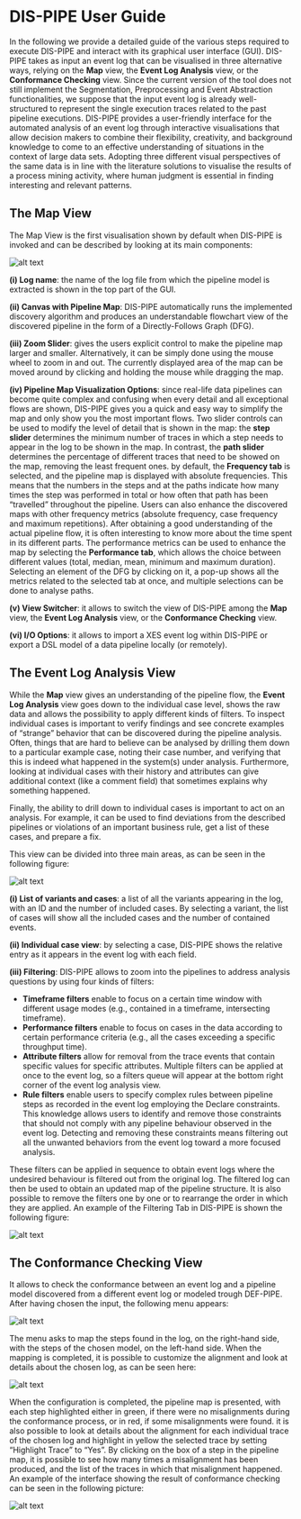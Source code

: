 # DIS-PIPE User Guide
In the following we provide a detailed guide of the various steps required to execute DIS-PIPE and interact with its graphical user interface (GUI). DIS-PIPE takes as input an event log that can be visualised in three alternative ways, relying on the **Map** view, the **Event Log Analysis** view, or the **Conformance Checking** view. Since the current version of the tool does not still implement the Segmentation, Preprocessing and Event Abstraction functionalities, we suppose that the input event log is already well-structured to represent the single execution traces related to the past pipeline executions. DIS-PIPE provides a user-friendly interface for the automated analysis of an event log through interactive visualisations that allow decision makers to combine their flexibility, creativity, and background knowledge to come to an effective understanding of situations in the context of large data sets. Adopting three different visual perspectives of the same data is in line with the literature solutions to visualise the results of a process mining activity, where human judgment is essential in finding interesting and relevant patterns.

## The Map View

The Map View is the first visualisation shown by default when DIS-PIPE is invoked and can be described by looking at its main components:

![alt text](https://raw.githubusercontent.com/DataCloud-project/DIS-PIPE/main/example/images/DIS-PIPE-Map-View.png)

**(i) Log name**: the name of the log file from which the pipeline model is extracted is shown in the top part of the GUI.

**(ii) Canvas with Pipeline Map**: DIS-PIPE automatically runs the implemented discovery algorithm and produces an understandable flowchart view of the discovered pipeline in the form of a Directly-Follows Graph (DFG).

**(iii) Zoom Slider**: gives the users explicit control to make the pipeline map larger and smaller. Alternatively, it can be simply done using the mouse wheel to zoom in and out. The currently displayed area of the map can be moved around by clicking and holding the mouse while dragging the map.

**(iv) Pipeline Map Visualization Options**: since real-life data pipelines can become quite complex and confusing when every detail and all exceptional flows are shown, DIS-PIPE gives you a quick and easy way to simplify the map and only show you the most important flows. Two slider controls can be used to modify the level of detail that is shown in the map: the **step slider** determines the minimum number of traces in which a step needs to appear in the log to be shown in the map. In contrast, the **path slider** determines the percentage of different traces that need to be showed on the map, removing the least frequent ones. by default, the **Frequency tab** is selected, and the pipeline map is displayed with absolute frequencies. This means that the numbers in the steps and at the paths indicate how many times the step was performed in total or how often that path has been “travelled” throughout the pipeline. Users can also enhance the discovered maps with other frequency metrics (absolute frequency, case frequency and maximum repetitions). After obtaining a good understanding of the actual pipeline flow, it is often interesting to know more about the time spent in its different parts. The performance metrics can be used to enhance the map by selecting the **Performance tab**, which allows the choice between different values (total, median, mean, minimum and maximum duration). Selecting an element of the DFG by clicking on it, a pop-up shows all the metrics related to the selected tab at once, and multiple selections can be done to analyse paths.

**(v) View Switcher**: it allows to switch the view of DIS-PIPE among the **Map** view, the **Event Log Analysis** view, or the **Conformance Checking** view.

**(vi) I/O Options**: it allows to import a XES event log within DIS-PIPE or export a DSL model of a data pipeline locally (or remotely).  

## The Event Log Analysis View

While the **Map** view gives an understanding of the pipeline flow, the **Event Log Analysis** view goes down to the individual case level, shows the raw data and allows the possibility to apply different kinds of filters. To inspect individual cases is important to verify findings and see concrete examples of “strange” behavior that can be discovered during the pipeline analysis. Often, things that are hard to believe can be analysed by drilling them down to a particular example case, noting their case number, and verifying that this is indeed what happened in the system(s) under analysis. Furthermore, looking at individual cases with their history and attributes can give additional context (like a comment field) that sometimes explains why something happened. 

Finally, the ability to drill down to individual cases is important to act on an analysis. For example, it can be used to find deviations from the described pipelines or violations of an important business rule, get a list of these cases, and prepare a fix.

This view can be divided into three main areas, as can be seen in the following figure:

![alt text](https://raw.githubusercontent.com/DataCloud-project/DIS-PIPE/main/example/images/DIS-PIPE-Event-Log-Analysis.png)

**(i)	List of variants and cases**: a list of all the variants appearing in the log, with an ID and the number of included cases. By selecting a variant, the list of cases will show all the included cases and the number of contained events. 

**(ii) Individual case view**: by selecting a case, DIS-PIPE shows the relative entry as it appears in the event log with each field. 

**(iii)	Filtering**: DIS-PIPE allows to zoom into the pipelines to address analysis questions by using four kinds of filters: 
  * **Timeframe filters** enable to focus on a certain time window with different usage modes (e.g., contained in a timeframe, intersecting timeframe). 
  *	**Performance filters** enable to focus on cases in the data according to certain performance criteria (e.g., all the cases exceeding a specific throughput time). 
  *	**Attribute filters** allow for removal from the trace events that contain specific values for specific attributes. Multiple filters can be applied at once to the event log, so a filters queue will appear at the bottom right corner of the event log analysis view. 
  *	**Rule filters** enable users to specify complex rules between pipeline steps as recorded in the event log employing the Declare constraints. This knowledge allows users to identify and remove those constraints that should not comply with any pipeline behaviour observed in the event log. Detecting and removing these constraints means filtering out all the unwanted behaviors from the event log toward a more focused analysis.
  
These filters can be applied in sequence to obtain event logs where the undesired behaviour is filtered out from the original log. The filtered log can then be used to obtain an updated map of the pipeline structure. It is also possible to remove the filters one by one or to rearrange the order in which they are applied. An example of the Filtering Tab in DIS-PIPE is shown the following figure:

![alt text](https://raw.githubusercontent.com/DataCloud-project/DIS-PIPE/main/example/images/DIS-PIPE-Filter-Log.JPG)

## The Conformance Checking View

It allows to check the conformance between an event log and a pipeline model discovered from a different event log or modeled trough DEF-PIPE. After having chosen the input, the following menu appears:

![alt text](https://raw.githubusercontent.com/DataCloud-project/DIS-PIPE/main/example/images/DIS-PIPE-Map-Steps.JPG)

The menu asks to map the steps found in the log, on the right-hand side, with the steps of the chosen model, on the left-hand side. When the mapping is completed, it is possible to customize the alignment and look at details about the chosen log, as can be seen here:

![alt text](https://raw.githubusercontent.com/DataCloud-project/DIS-PIPE/main/example/images/DIS-PIPE-Alignment-Settings.JPG)

When the configuration is completed, the pipeline map is presented, with each step highlighted either in green, if there were no misalignments during the conformance process, or in red, if some misalignments were found. it is also possible to look at details about the alignment for each individual trace of the chosen log and highlight in yellow the selected trace by setting “Highlight Trace” to “Yes”. By clicking on the box of a step in the pipeline map, it is possible to see how many times a misalignment has been produced, and the list of the traces in which that misalignment happened. An example of the interface showing the result of conformance checking can be seen in the following picture:

![alt text](https://raw.githubusercontent.com/DataCloud-project/DIS-PIPE/main/example/images/DIS-PIPE-Alignment.JPG)


